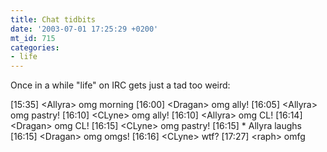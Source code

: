 ```yaml
---
title: Chat tidbits
date: '2003-07-01 17:25:29 +0200'
mt_id: 715
categories:
- life
---
```

Once in a while "life" on IRC gets just a tad too weird:

[15:35] &lt;Allyra&gt; omg morning
[16:00] &lt;Dragan&gt; omg ally!
[16:05] &lt;Allyra&gt; omg pastry!
[16:10] &lt;CLyne&gt; omg ally!
[16:10] &lt;Allyra&gt; omg CL!
[16:14] &lt;Dragan&gt; omg CL!
[16:15] &lt;CLyne&gt; omg pastry!
[16:15] * Allyra laughs
[16:15] &lt;Dragan&gt; omg omgs!
[16:16] &lt;CLyne&gt; wtf?
[17:27] &lt;raph&gt; omfg
